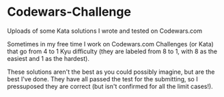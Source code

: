 # Codewars-Challenge
Uploads of some Kata solutions I wrote and tested on Codewars.com

Sometimes in my free time I work on Codewars.com Challenges (or Kata) that go from 4 to 1 Kyu difficulty (they are labeled from 8 to 1, with 8 as the easiest and 1 as the hardest).

These solutions aren't the best as you could possibly imagine, but are the best I've done. They have all passed the test for the submitting, so I pressuposed they are correct (but isn't confirmed for all the limit cases!).
